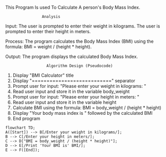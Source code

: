 This Program Is used To Calculate A person's Body Mass Index.

                    Analysis

Input:
The user is prompted to enter their weight in kilograms.
The user is prompted to enter their height in meters.

Process:
The program calculates the Body Mass Index (BMI) using the formula: BMI = weight / (height * height).

Output:
The program displays the calculated Body Mass Index.

                      Algorithm Design (Pseudocode)
1. Display "BMI Calculator" title
2. Display "===========================" separator
3. Prompt user for input: "Please enter your weight in kilograms: "
4. Read user input and store it in the variable body_weight
5. Prompt user for input: "Please enter your height in meters: "
6. Read user input and store it in the variable height
7. Calculate BMI using the formula: BMI = body_weight / (height * height)
8. Display "Your body mass index is " followed by the calculated BMI
9. End program
```mermaid
flowchart TD;
A([Start]) --> B[/Enter your weight in kilograms/];
B --> C[/Enter your height in meters/];
C --> D["BMI = body_weight / (height * height)"];
D --> E[/Print 'Your BMI is' BMI/];
E --> F([End]);
```                     
